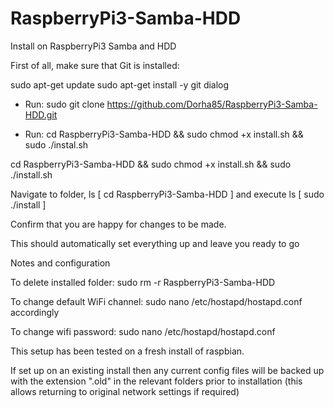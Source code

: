 # RaspberryPi3-Samba-HDD
Install on RaspberryPi3 Samba and HDD

First of all, make sure that Git is installed:

sudo apt-get update
sudo apt-get install -y git dialog

* Run: sudo git clone https://github.com/Dorha85/RaspberryPi3-Samba-HDD.git

* Run: cd RaspberryPi3-Samba-HDD && sudo chmod +x install.sh && sudo ./instal.sh


cd RaspberryPi3-Samba-HDD && sudo chmod +x install.sh &&  sudo ./install.sh


Navigate to folder, ls [ cd RaspberryPi3-Samba-HDD ] and execute ls [ sudo ./install ]

Confirm that you are happy for changes to be made.

This should automatically set everything up and leave you ready to go

Notes and configuration

To delete installed folder: sudo rm -r RaspberryPi3-Samba-HDD

To change default WiFi channel: sudo nano /etc/hostapd/hostapd.conf accordingly

To change wifi password: sudo nano /etc/hostapd/hostapd.conf

This setup has been tested on a fresh install of raspbian.

If set up on an existing install then any current config files will be backed up with the extension ".old" in the relevant folders prior to installation (this allows returning to original network settings if required)
